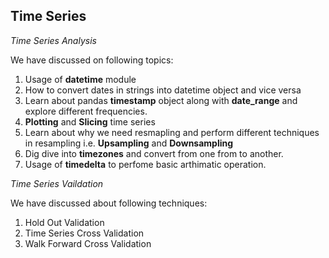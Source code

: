 ## Time Series 

_Time Series Analysis_

We have discussed on following topics:
1) Usage of **datetime** module
2) How to convert dates in strings into datetime object and vice versa
3) Learn about pandas **timestamp** object along with **date_range** and explore different frequencies.
4) **Plotting** and **Slicing** time series 
5) Learn about why we need resmapling and perform different techniques in resampling i.e. **Upsampling** and **Downsampling**
6) Dig dive into **timezones** and convert from one from to another. 
7) Usage of **timedelta** to perfome basic arthimatic operation.


_Time Series Vaildation_ 

We have discussed about following techniques:
1) Hold Out Validation
2) Time Series Cross Validation
3) Walk Forward Cross Validation
